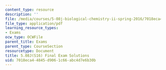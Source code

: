 ```yaml
---
content_type: resource
description: ''
file: /media/courses/5-08j-biological-chemistry-ii-spring-2016/7018eca44845d9061c66abc4d7e6b30b_MIT5_08jS16FinalExam_soln.pdf
file_type: application/pdf
learning_resource_types:
- Exams
ocw_type: OCWFile
parent_title: Exams
parent_type: CourseSection
resourcetype: Document
title: 5.08J(S16) Final Exam Solutions
uid: 7018eca4-4845-d906-1c66-abc4d7e6b30b
---
```

